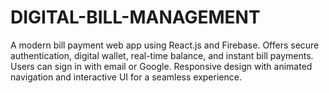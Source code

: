 # DIGITAL-BILL-MANAGEMENT
A modern bill payment web app using React.js and Firebase. Offers secure authentication, digital wallet, real-time balance, and instant bill payments. Users can sign in with email or Google. Responsive design with animated navigation and interactive UI for a seamless experience.
